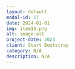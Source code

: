```yaml
---
layout: default
modal-id: 17
date: 2024-01-01
img: item13.png
alt: image-alt
project-date: 2023
client: Start Bootstrap
category: N/A
description: N/A
---
```

